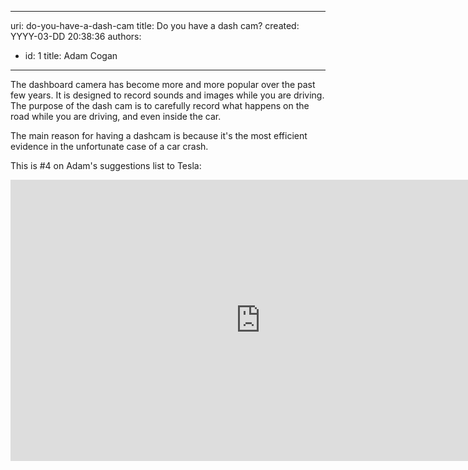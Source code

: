 

---
uri: do-you-have-a-dash-cam
title: Do you have a dash cam?
created: YYYY-03-DD 20:38:36
authors:
  - id: 1
    title: Adam Cogan
---




<span class='intro'> <p>The&#160;dashboard camera has become more and more popular over the past few years. It is designed to record sounds and images while you are driving. The purpose of the dash cam is to carefully record what happens on the road while you are driving,&#160;and even&#160;inside the car.<br></p> </span>

<p>The main reason for having a dashcam is because it's the most efficient evidence in the unfortunate case of a car crash.&#160; <br></p><p>​This is #4 on Adam's suggestions list to Tesla&#58;<br></p><div class="ms-rtestate-read ms-rte-embedcode ms-rte-embedil ms-rtestate-notify"><iframe width="800" height="450" src="https&#58;//www.youtube.com/embed/7Vw5ClyeSrc?rel=0" frameborder="0"></iframe>&#160;</div><p>​<br></p>


